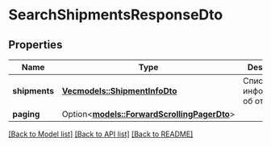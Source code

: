 # SearchShipmentsResponseDto

## Properties

Name | Type | Description | Notes
------------ | ------------- | ------------- | -------------
**shipments** | [**Vec<models::ShipmentInfoDto>**](ShipmentInfoDTO.md) | Список с информацией об отгрузках. | 
**paging** | Option<[**models::ForwardScrollingPagerDto**](ForwardScrollingPagerDTO.md)> |  | [optional]

[[Back to Model list]](../README.md#documentation-for-models) [[Back to API list]](../README.md#documentation-for-api-endpoints) [[Back to README]](../README.md)


